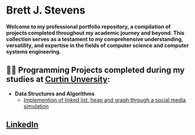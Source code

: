 <h1>Brett J. Stevens </h1>

<b>Welcome to my professional portfolio repository, a compilation of projects completed throughout my academic journey and beyond. This collection serves as a testament to my comprehensive understanding, versatility, and expertise in the fields of computer science and computer systems engineering.
</b>

<h2>👨‍💻 Programming Projects completed during my studies at <a href="https://www.curtin.edu.au/">Curtin Unversity</a>:</h2>

- <b>Data Structures and Algorithms</b>
  - [Implemention of linked list, heap and graph through a social media simulation](https://github.com/brettjstevens/COMP1002Assignment)

<h2> <a href="https://www.linkedin.com/in/brett-stevens-1b8a80262/">LinkedIn</a>  </h2>

<!--
**joshmadakor1/joshmadakor1** is a ✨ _special_ ✨ repository because its `README.md` (this file) appears on your GitHub profile.

Here are some ideas to get you started:

- 🔭 I’m currently working on ...
- 🌱 I’m currently learning ...
- 👯 I’m looking to collaborate on ...
- 🤔 I’m looking for help with ...
- 💬 Ask me about ...
- 📫 How to reach me: ...
- 😄 Pronouns: ...
- ⚡ Fun fact: ...
-->
